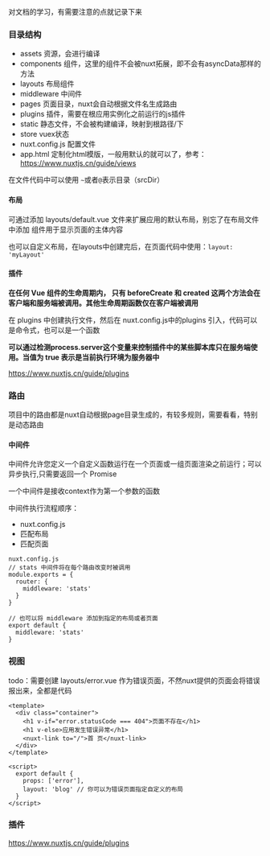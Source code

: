 对文档的学习，有需要注意的点就记录下来

### 目录结构

- assets 资源，会进行编译
- components 组件，这里的组件不会被nuxt拓展，即不会有asyncData那样的方法
- layouts 布局组件
- middleware 中间件
- pages 页面目录，nuxt会自动根据文件名生成路由
- plugins 插件，需要在根应用实例化之前运行的js插件
- static 静态文件，不会被构建编译，映射到根路径/下
- store vuex状态
- nuxt.config.js 配置文件
- app.html 定制化html模版，一般用默认的就可以了，参考：https://www.nuxtjs.cn/guide/views

在文件代码中可以使用 `~`或者`@`表示目录（srcDir）

#### 布局
可通过添加 layouts/default.vue 文件来扩展应用的默认布局，别忘了在布局文件中添加 <nuxt/> 组件用于显示页面的主体内容

也可以自定义布局，在layouts中创建完后，在页面代码中使用：`layout: 'myLayout'`

#### 插件

**在任何 Vue 组件的生命周期内， 只有 beforeCreate 和 created 这两个方法会在 客户端和服务端被调用。其他生命周期函数仅在客户端被调用**

在 plugins 中创建执行文件，然后在 nuxt.config.js中的plugins 引入，代码可以是命令式，也可以是一个函数

**可以通过检测process.server这个变量来控制插件中的某些脚本库只在服务端使用。当值为 true 表示是当前执行环境为服务器中**

https://www.nuxtjs.cn/guide/plugins

### 路由
项目中的路由都是nuxt自动根据page目录生成的，有较多规则，需要看看，特别是动态路由

#### 中间件
中间件允许您定义一个自定义函数运行在一个页面或一组页面渲染之前运行；可以异步执行,只需要返回一个 Promise

一个中间件是接收context作为第一个参数的函数

中间件执行流程顺序：
- nuxt.config.js
- 匹配布局
- 匹配页面

```
nuxt.config.js
// stats 中间件将在每个路由改变时被调用
module.exports = {
  router: {
    middleware: 'stats'
  }
}

// 也可以将 middleware 添加到指定的布局或者页面
export default {
  middleware: 'stats'
}

```

### 视图
todo：需要创建 layouts/error.vue 作为错误页面，不然nuxt提供的页面会将错误报出来，全都是代码
```
<template>
  <div class="container">
    <h1 v-if="error.statusCode === 404">页面不存在</h1>
    <h1 v-else>应用发生错误异常</h1>
    <nuxt-link to="/">首 页</nuxt-link>
  </div>
</template>

<script>
  export default {
    props: ['error'],
    layout: 'blog' // 你可以为错误页面指定自定义的布局
  }
</script>
```

### 插件
https://www.nuxtjs.cn/guide/plugins

